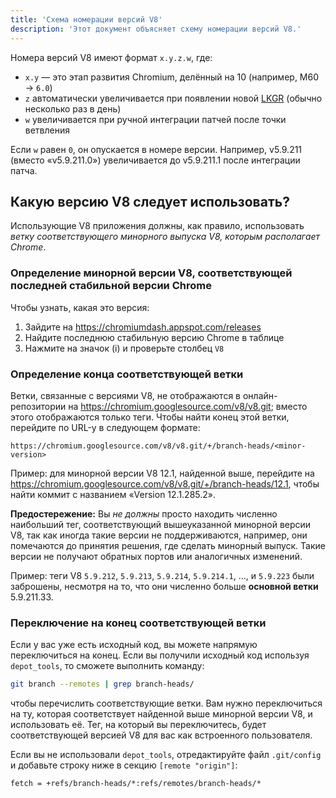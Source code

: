```yaml
---
title: 'Схема номерации версий V8'
description: 'Этот документ объясняет схему номерации версий V8.'
---
```

Номера версий V8 имеют формат `x.y.z.w`, где:

- `x.y` — это этап развития Chromium, делённый на 10 (например, M60 → `6.0`)
- `z` автоматически увеличивается при появлении новой [LKGR](https://www.chromium.org/chromium-os/developer-library/glossary/#acronyms) (обычно несколько раз в день)
- `w` увеличивается при ручной интеграции патчей после точки ветвления

Если `w` равен `0`, он опускается в номере версии. Например, v5.9.211 (вместо «v5.9.211.0») увеличивается до v5.9.211.1 после интеграции патча.

## Какую версию V8 следует использовать?

Использующие V8 приложения должны, как правило, использовать *ветку соответствующего минорного выпуска V8, которым располагает Chrome*.

### Определение минорной версии V8, соответствующей последней стабильной версии Chrome

Чтобы узнать, какая это версия:

1. Зайдите на https://chromiumdash.appspot.com/releases
2. Найдите последнюю стабильную версию Chrome в таблице
3. Нажмите на значок (i) и проверьте столбец `V8`


### Определение конца соответствующей ветки

Ветки, связанные с версиями V8, не отображаются в онлайн-репозитории на https://chromium.googlesource.com/v8/v8.git; вместо этого отображаются только теги. Чтобы найти конец этой ветки, перейдите по URL-у в следующем формате:

```
https://chromium.googlesource.com/v8/v8.git/+/branch-heads/<minor-version>
```

Пример: для минорной версии V8 12.1, найденной выше, перейдите на https://chromium.googlesource.com/v8/v8.git/+/branch-heads/12.1, чтобы найти коммит с названием «Version 12.1.285.2».

**Предостережение:** Вы *не должны* просто находить численно наибольший тег, соответствующий вышеуказанной минорной версии V8, так как иногда такие версии не поддерживаются, например, они помечаются до принятия решения, где сделать минорный выпуск. Такие версии не получают обратных портов или аналогичных изменений.

Пример: теги V8 `5.9.212`, `5.9.213`, `5.9.214`, `5.9.214.1`, …, и `5.9.223` были заброшены, несмотря на то, что они численно больше **основной ветки** 5.9.211.33.

### Переключение на конец соответствующей ветки

Если у вас уже есть исходный код, вы можете напрямую переключиться на конец. Если вы получили исходный код используя `depot_tools`, то сможете выполнить команду:

```bash
git branch --remotes | grep branch-heads/
```

чтобы перечислить соответствующие ветки. Вам нужно переключиться на ту, которая соответствует найденной выше минорной версии V8, и использовать её. Тег, на который вы переключитесь, будет соответствующей версией V8 для вас как встроенного пользователя.

Если вы не использовали `depot_tools`, отредактируйте файл `.git/config` и добавьте строку ниже в секцию `[remote "origin"]`:

```
fetch = +refs/branch-heads/*:refs/remotes/branch-heads/*
```
